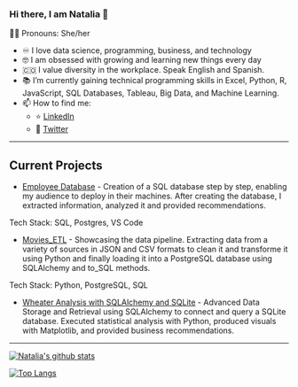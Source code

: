 ### Hi there, I am Natalia 👋
:curly_haired_woman: Pronouns: She/her

- :infinity: I love data science, programming, business, and technology
- :nerd_face: I am obsessed with growing and learning new things every day
- :colombia: I value diversity in the workplace. Speak English and Spanish.
- :books: I’m currently gaining technical programming skills in Excel, Python, R, JavaScript, SQL Databases, Tableau, Big Data, and Machine Learning.
- 📫 How to find me: 
  - :star: [LinkedIn](https://www.linkedin.com/in/natalia-velasquez/)
  - :newspaper: [Twitter](https://twitter.com/NatiVelasquez18)
  
  
---

  ## Current Projects 
  
* [Employee Database](https://github.com/NataliaVelasquez18/Employee-database) - Creation of a SQL database step by step, enabling my audience to deploy in their machines.  After creating the database, I extracted information, analyzed it and provided recommendations.

Tech Stack: SQL, Postgres, VS Code


* [Movies_ETL](https://github.com/NataliaVelasquez18/Movies_ETL) - Showcasing the data pipeline.  Extracting data from a variety of sources in JSON and CSV formats to clean it and transforme it using Python and finally loading it into a PostgreSQL database using SQLAlchemy and to_SQL methods.

Tech Stack: Python, PostgreSQL, SQL


* [Wheater Analysis with SQLAlchemy and SQLite](https://github.com/NataliaVelasquez18/Weather-analysis-with-SQLAlchemy-and-SQLite/blob/main/README.md) - Advanced Data Storage and Retrieval using SQLAlchemy to connect and query a SQLite database. Executed statistical analysis with Python, produced visuals with Matplotlib, and provided business recommendations.

---

[![Natalia's github stats](https://github-readme-stats.vercel.app/api?username=NataliaVelasquez18&count_private=true&show_icons=true&theme=radical&hide_rank=false)](https://github.com/anuraghazra/github-readme-stats)

[![Top Langs](https://github-readme-stats.vercel.app/api/top-langs/?username=NataliaVelasquez18)](https://github.com/anuraghazra/github-readme-stats)
